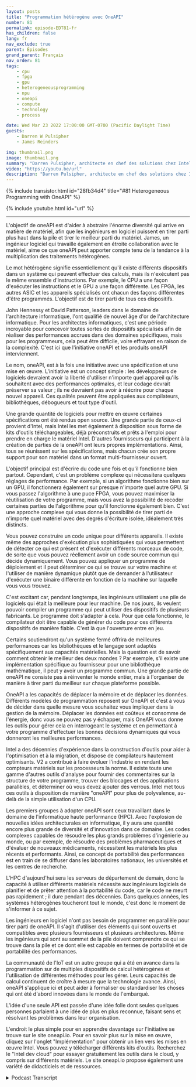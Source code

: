 ```yaml
---
layout: posts
title: "Programmation hétérogène avec OneAPI"
number: 81
permalink: episode-EDT81-fr
has_children: false
lang: fr
nav_exclude: true
parent: Épisodes
grand_parent: Français
nav_order: 81
tags:
    - cpu
    - fpga
    - gpu
    - heterogeneousprogramming
    - npu
    - oneapi
    - compute
    - technology
    - process

date: Wed Mar 23 2022 17:00:00 GMT-0700 (Pacific Daylight Time)
guests:
    - Darren W Pulsipher
    - James Reinders

img: thumbnail.png
image: thumbnail.png
summary: "Darren Pulsipher, architecte en chef des solutions chez Intel, discute des capacités et de l'avenir de OneAPI, un modèle de programmation unifié intersectoriel, ouvert et basé sur des normes, qui offre une expérience de développement commune sur différentes architectures d'accélérateurs, avec James Reinders, évangéliste en chef de OneAPI chez Intel."
video: "https://youtu.be/url"
description: "Darren Pulsipher, architecte en chef des solutions chez Intel, discute des capacités et de l'avenir de OneAPI, un modèle de programmation unifié intersectoriel, ouvert et basé sur des normes, qui offre une expérience de développement commune sur différentes architectures d'accélérateurs, avec James Reinders, évangéliste en chef de OneAPI chez Intel."
---
```


<div>
{% include transistor.html id="28fb34d4" title="#81 Heterogeneous Programming with OneAPI" %}

{% include youtube.html id="url" %}
</div>

---

L'objectif de oneAPI est d'aider à abstraire l'énorme diversité qui arrive en matière de matériel, afin que les ingénieurs en logiciel puissent en tirer parti plus haut dans la pile et tirer le meilleur parti du matériel. James, un ingénieur logiciel qui travaille également en étroite collaboration avec le matériel, aime ce que oneAPI peut apporter compte tenu de la tendance à la multiplication des traitements hétérogènes.

Le mot hétérogène signifie essentiellement qu'il existe différents dispositifs dans un système qui peuvent effectuer des calculs, mais ils n'exécutent pas le même ensemble d'instructions. Par exemple, le CPU a une façon d'exécuter les instructions et le GPU a une façon différente. Les FPGA, les autres ASIC et les appareils spécialisés ont chacun des façons différentes d'être programmés. L'objectif est de tirer parti de tous ces dispositifs.

John Hennessy et David Patterson, leaders dans le domaine de l'architecture informatique, l'ont qualifié de nouvel âge d'or de l'architecture informatique. Pour les architectes informatiques, c'est une période incroyable pour concevoir toutes sortes de dispositifs spécialisés afin de réaliser des performances accrues dans des domaines spécifiques, mais pour les programmeurs, cela peut être difficile, voire effrayant en raison de la complexité. C'est ici que l'initiative oneAPI et les produits oneAPI interviennent.

Le nom, oneAPI, est à la fois une initiative avec une spécification et une mise en œuvre. L'initiative est un concept simple : les développeurs de logiciels devraient avoir la liberté d'utiliser n'importe quel appareil qu'ils souhaitent avec des performances optimales, et leur codage devrait préserver sa valeur ; ils ne devraient pas avoir à réécrire pour chaque nouvel appareil. Ces qualités peuvent être appliquées aux compilateurs, bibliothèques, débogueurs et tout type d'outil.

Une grande quantité de logiciels pour mettre en œuvre certaines spécifications ont été rendus open source. Une grande partie de ceux-ci provient d'Intel, mais Intel les met également à disposition sous forme de kits d'outils téléchargeables, déjà préconstruits et prêts à l'emploi pour prendre en charge le matériel Intel. D'autres fournisseurs qui participent à la création de parties de la oneAPI ont leurs propres implémentations. Ainsi, tous se réunissent sur les spécifications, mais chacun crée son propre support pour son matériel dans un format multi-fournisseur ouvert.

L'objectif principal est d'écrire du code une fois et qu'il fonctionne bien partout. Cependant, c'est un problème complexe qui nécessitera quelques réglages de performance. Par exemple, si un algorithme fonctionne bien sur un GPU, il fonctionnera également sur presque n'importe quel autre GPU. Si vous passez l'algorithme à une puce FPGA, vous pouvez maximiser la réutilisation de votre programme, mais vous avez la possibilité de recoder certaines parties de l'algorithme pour qu'il fonctionne également bien. C'est une approche complexe qui vous donne la possibilité de tirer parti de n'importe quel matériel avec des degrés d'écriture isolée, idéalement très distincts.

Vous pouvez construire un code unique pour différents appareils. Il existe même des approches d'exécution plus sophistiquées qui vous permettent de détecter ce qui est présent et d'exécuter différents morceaux de code, de sorte que vous pouvez réellement avoir un code source commun qui décide dynamiquement. Vous pouvez appliquer un programme de déploiement et il peut déterminer ce qui se trouve sur votre machine et l'utiliser de manière dynamique plutôt que de demander à l'utilisateur d'exécuter une binaire différente en fonction de la machine sur laquelle vous vous trouvez.

C'est excitant car, pendant longtemps, les ingénieurs utilisaient une pile de logiciels qui était la meilleure pour leur machine. De nos jours, ils veulent pouvoir compiler un programme qui peut utiliser des dispositifs de plusieurs fabricants. Le programme doit s'adapter à cela. Pour que cela fonctionne, le compilateur doit être capable de générer du code pour ces différents dispositifs de manière fiable. C'est là que l'ouverture entre en jeu.

Certains soutiendront qu'un système fermé offrira de meilleures performances car les bibliothèques et le langage sont adaptés spécifiquement aux capacités matérielles. Mais la question est de savoir comment obtenir le meilleur des deux mondes ? Par exemple, s'il existe une implémentation spécifique au fournisseur pour une bibliothèque mathématique, il peut y avoir un programme commun. Une grande partie de oneAPI ne consiste pas à réinventer le monde entier, mais à l'organiser de manière à tirer parti du meilleur sur chaque plateforme possible.

OneAPI a les capacités de déplacer la mémoire et de déplacer les données. Différents modèles de programmation reposent sur OneAPI et c'est à vous de décider dans quelle mesure vous souhaitez vous impliquer dans la gestion de la mémoire. Déplacer les données est coûteux et consomme de l'énergie, donc vous ne pouvez pas y échapper, mais OneAPI vous donne les outils pour gérer cela en interrogeant le système et en permettant à votre programme d'effectuer les bonnes décisions dynamiques qui vous donneront les meilleures performances.

Intel a des décennies d'expérience dans la construction d'outils pour aider à l'optimisation et à la migration, et dispose de compilateurs hautement optimisants. V2 a contribué à faire évoluer l'industrie en rendant les compteurs matériels sur les processeurs la norme. Il existe toute une gamme d'autres outils d'analyse pour fournir des commentaires sur la structure de votre programme, trouver des blocages et des applications parallèles, et déterminer où vous devez ajouter des verrous. Intel met tous ces outils à disposition de manière "oneAPI" pour plus de polyvalence, au-delà de la simple utilisation d'un CPU.

Les premiers groupes à adopter oneAPI sont ceux travaillant dans le domaine de l'informatique haute performance (HPC). Avec l'explosion de nouvelles idées architecturales en informatique, il y aura une quantité encore plus grande de diversité et d'innovation dans ce domaine. Les codes complexes capables de résoudre les plus grands problèmes d'ingénierie au monde, ou par exemple, de résoudre des problèmes pharmaceutiques et d'évaluer de nouveaux médicaments, nécessitent les matériels les plus récents et performants. Ainsi, ce concept de portabilité des performances est en train de se diffuser dans les laboratoires nationaux, les universités et les centres de recherche.

L'HPC d'aujourd'hui sera les serveurs de département de demain, donc la capacité à utiliser différents matériels nécessite aux ingénieurs logiciels de planifier et de prêter attention à la portabilité du code, car le code ne meurt pas rapidement ; il dure pendant des décennies. Dans quelques années, les systèmes hétérogènes toucheront tout le monde, c'est donc le moment de s'informer à ce sujet.

Les ingénieurs en logiciel n'ont pas besoin de programmer en parallèle pour tirer parti de oneAPI. Il s'agit d'utiliser des éléments qui sont ouverts et compatibles avec plusieurs fournisseurs et plusieurs architectures. Même les ingénieurs qui sont au sommet de la pile doivent comprendre ce qui se trouve dans la pile et ce dont elle est capable en termes de portabilité et de portabilité des performances.

La communauté de l'IoT est un autre groupe qui a été en avance dans la programmation sur de multiples dispositifs de calcul hétérogènes et l'utilisation de différentes méthodes pour les gérer. Leurs capacités de calcul continuent de croître à mesure que la technologie avance. Ainsi, oneAPI s'applique ici et peut aider à formaliser ou standardiser les choses qui ont été d'abord innovées dans le monde de l'embarqué.

L'idée d'une seule API est passée d'une idée folle dont seules quelques personnes parlaient à une idée de plus en plus reconnue, faisant sens et résolvant les problèmes dans leur organisation.

L'endroit le plus simple pour en apprendre davantage sur l'initiative se trouve sur le site oneapi.io. Pour en savoir plus sur la mise en œuvre, cliquez sur l'onglet "Implémentation" pour obtenir un lien vers les mises en œuvre Intel. Vous pouvez y télécharger différents kits d'outils. Recherchez le "Intel dev cloud" pour essayer gratuitement les outils dans le cloud, y compris sur différents matériels. Le site oneapi.io propose également une variété de didacticiels et de ressources.



<details>
<summary> Podcast Transcript </summary>

<p></p>

</details>
